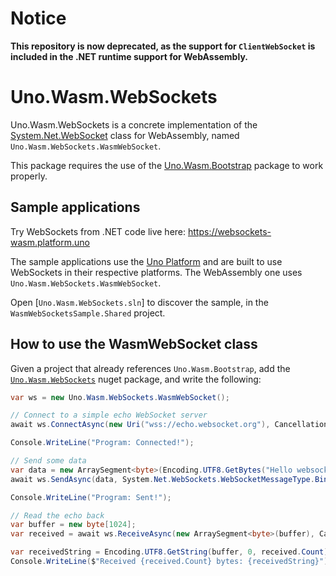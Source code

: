 # Notice

**This repository is now deprecated, as the support for `ClientWebSocket` is included in the .NET runtime support for WebAssembly.**

# Uno.Wasm.WebSockets

Uno.Wasm.WebSockets is a concrete implementation of the [System.Net.WebSocket](https://docs.microsoft.com/en-us/dotnet/api/system.net.websockets) 
class for WebAssembly, named `Uno.Wasm.WebSockets.WasmWebSocket`.

This package requires the use of the [Uno.Wasm.Bootstrap](https://www.nuget.org/packages/Uno.Wasm.Bootstrap) package to work properly.

## Sample applications

Try WebSockets from .NET code live here: https://websockets-wasm.platform.uno

The sample applications use the [Uno Platform](https://github.com/nventive/Uno) and are built to use WebSockets in
their respective platforms. The WebAssembly one uses `Uno.Wasm.WebSockets.WasmWebSocket`.

Open [`Uno.Wasm.WebSockets.sln`] to discover the sample, in the `WasmWebSocketsSample.Shared` project.

## How to use the WasmWebSocket class

Given a project that already references `Uno.Wasm.Bootstrap`, add the [`Uno.Wasm.WebSockets`](https://www.nuget.org/packages/Uno.Wasm.WebSockets) 
nuget package, and write the following:

```csharp
var ws = new Uno.Wasm.WebSockets.WasmWebSocket();

// Connect to a simple echo WebSocket server
await ws.ConnectAsync(new Uri("wss://echo.websocket.org"), CancellationToken.None);

Console.WriteLine("Program: Connected!");

// Send some data
var data = new ArraySegment<byte>(Encoding.UTF8.GetBytes("Hello websocket !"));
await ws.SendAsync(data, System.Net.WebSockets.WebSocketMessageType.Binary, false, CancellationToken.None);

Console.WriteLine("Program: Sent!");

// Read the echo back
var buffer = new byte[1024];
var received = await ws.ReceiveAsync(new ArraySegment<byte>(buffer), CancellationToken.None);

var receivedString = Encoding.UTF8.GetString(buffer, 0, received.Count);
Console.WriteLine($"Received {received.Count} bytes: {receivedString}");
```
